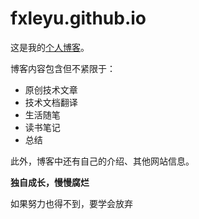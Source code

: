 # fxleyu.github.io


这是我的[个人博客](https://fxleyu.github.io/)。

博客内容包含但不紧限于：
- 原创技术文章
- 技术文档翻译
- 生活随笔
- 读书笔记
- 总结

此外，博客中还有自己的介绍、其他网站信息。

**独自成长，慢慢腐烂**

如果努力也得不到，要学会放弃
